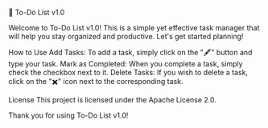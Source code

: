 📝 To-Do List v1.0

Welcome to To-Do List v1.0! This is a simple yet effective task manager that will help you stay organized and productive. Let's get started planning!

How to Use Add Tasks: To add a task, simply click on the "🖋️" button and type your task. 
Mark as Completed: When you complete a task, simply check the checkbox next to it. 
Delete Tasks: If you wish to delete a task, click on the "✖️" icon next to the corresponding task.

License
This project is licensed under the Apache License 2.0.

Thank you for using To-Do List v1.0!
